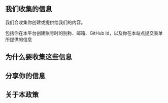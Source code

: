 ## 我们收集的信息

我们会收集你创建或提供给我们的内容。

包括你在本平台创建账号时的别称、邮箱、GitHub Id，以及你在本站点提交表单所提供的信息

## 为什么要收集这些信息

## 分享你的信息

## 关于本政策
